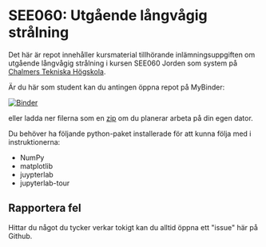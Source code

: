 # SEE060: Utgående långvågig strålning

Det här är repot innehåller kursmaterial tillhörande inlämningsuppgiften om utgående långvågig strålning i kursen SEE060 Jorden som system på [Chalmers Tekniska Högskola](https://www.chalmers.se/).

Är du här som student kan du antingen öppna repot på MyBinder:

[![Binder](https://mybinder.org/badge_logo.svg)](https://mybinder.org/v2/gh/hanschen/SEE060_OLR/HEAD?labpath=01_introduktion.ipynb)

eller ladda ner filerna som en [zip](https://github.com/hanschen/SEE060_OLR/archive/refs/heads/main.zip) om du planerar arbeta på din egen dator.

Du behöver ha följande python-paket installerade för att kunna följa med i instruktionerna:
- NumPy
- matplotlib
- juypterlab
- jupyterlab-tour


## Rapportera fel

Hittar du något du tycker verkar tokigt kan du alltid öppna ett "issue" här på Github.
